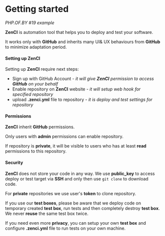 # Getting started

*PHP.OF.BY #19 example*

**ZenCI** is automation tool that helps you to deploy and test your software. 

It works only with **GitHub** and inherits many UI& UX behaviours from **GitHub** to minimize adaptation period.

#### Setting up **ZenCI**

Setting up **ZenCI** require next steps:
- Sign up with GitHub Account - *it will give **ZenCI** permission to access **GitHub** on your behalf*
- Enable repository on **ZenCI** website - *it will setup web hook for specified repository*
- upload **.zenci.yml** file to repository - *it is deploy and test settings for repository*

#### Permissions

**ZenCI** inherit **GitHub** permissions. 

Only users with **admin** permissions can enable repository.

If repository is **private**, it will be visible to users who has at least **read** permissions to this repository.

#### Security

**ZenCI** does not store your code in any way. We use **public_key** to access deploy or test target via **SSH** and only then use `git clone` to download code. 

For **private** repositories we use user's **token** to clone repository.

If you use our **test boxes**, please be aware that we deploy code on temporary created **test box**, run tests and then completely destroy **test box**. We never **reuse** the same test box twice.

If you need even more **privacy**, you can setup your own **test box** and configure **.zenci.yml** file to run tests on your own machine. 

